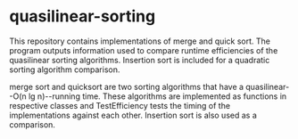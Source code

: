 # quasilinear-sorting
This repository contains implementations of merge and quick sort. The program outputs information used to compare runtime efficiencies of the quasilinear sorting algorithms. Insertion sort is included for a quadratic sorting algorithm comparison.

merge sort and quicksort are two sorting algorithms that have a quasilinear--O(n lg n)--running time.
These algorithms are implemented as functions in respective classes and TestEfficiency tests the timing of the implementations against each other. Insertion sort is also used as a comparison.
